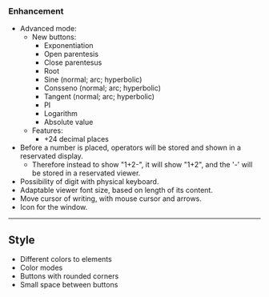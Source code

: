 ### Enhancement

* Advanced mode:
	* New buttons:
		* Exponentiation
		* Open parentesis
		* Close parentesus
		* Root
		* Sine (normal; arc; hyperbolic)
		* Consseno (normal; arc; hyperbolic)
		* Tangent (normal; arc; hyperbolic)
		* PI
		* Logarithm
		* Absolute value
	* Features:
		* +24 decimal places
* Before a number is placed, operators will be stored and shown in a reservated display.
	* Therefore instead to show "1+2-", it will show "1+2", and the '-' will be stored in a reservated viewer.
* Possibility of digit with physical keyboard.
* Adaptable viewer font size, based on length of its content.
* Move cursor of writing, with mouse cursor and arrows.
* Icon for the window.

---

## Style

* Different colors to elements
* Color modes
* Buttons with rounded corners
* Small space between buttons
